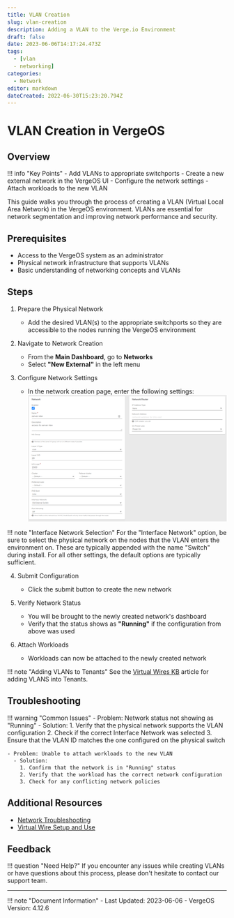 ```yaml
---
title: VLAN Creation
slug: vlan-creation
description: Adding a VLAN to the Verge.io Environment
draft: false
date: 2023-06-06T14:17:24.473Z
tags:
  - [vlan
  - networking]
categories:
  - Network
editor: markdown
dateCreated: 2022-06-30T15:23:20.794Z
---
```


# VLAN Creation in VergeOS

## Overview

!!! info "Key Points"
    - Add VLANs to appropriate switchports
    - Create a new external network in the VergeOS UI
    - Configure the network settings
    - Attach workloads to the new VLAN

This guide walks you through the process of creating a VLAN (Virtual Local Area Network) in the VergeOS environment. VLANs are essential for network segmentation and improving network performance and security.

## Prerequisites

- Access to the VergeOS system as an administrator
- Physical network infrastructure that supports VLANs
- Basic understanding of networking concepts and VLANs

## Steps

1. Prepare the Physical Network
   - Add the desired VLAN(s) to the appropriate switchports so they are accessible to the nodes running the VergeOS environment

2. Navigate to Network Creation
   - From the **Main Dashboard**, go to **Networks**
   - Select **"New External"** in the left menu

3. Configure Network Settings
   - In the network creation page, enter the following settings:
     ![new-vlan.png](/docs/public/new-vlan.png)

!!! note "Interface Network Selection"
    For the "Interface Network" option, be sure to select the physical network on the nodes that the VLAN enters the environment on. These are typically appended with the name "Switch" during install. For all other settings, the default options are typically sufficient.

4. Submit Configuration
   - Click the submit button to create the new network

5. Verify Network Status
   - You will be brought to the newly created network's dashboard
   - Verify that the status shows as **"Running"** if the configuration from above was used

6. Attach Workloads
   - Workloads can now be attached to the newly created network

!!! note "Adding VLANs to Tenants"
    See the [Virtual Wires KB](/docs/knowledge-base/virtual-wire-setup-and-use/?h=virtual+wire#adding-vlans-inside-of-the-tenant) article for adding VLANS into Tenants.

## Troubleshooting

!!! warning "Common Issues"
    - Problem: Network status not showing as "Running"
      - Solution: 
        1. Verify that the physical network supports the VLAN configuration
        2. Check if the correct Interface Network was selected
        3. Ensure that the VLAN ID matches the one configured on the physical switch

    - Problem: Unable to attach workloads to the new VLAN
      - Solution: 
        1. Confirm that the network is in "Running" status
        2. Verify that the workload has the correct network configuration
        3. Check for any conflicting network policies

## Additional Resources

- [Network Troubleshooting](/docs/product-guide/net-troubleshooting/)
- [Virtual Wire Setup and Use](/docs/knowledge-base/virtual-wire-setup-and-use/?h=virtual+wire#prerequisite-steps)

## Feedback

!!! question "Need Help?"
    If you encounter any issues while creating VLANs or have questions about this process, please don't hesitate to contact our support team.

---

!!! note "Document Information"
    - Last Updated: 2023-06-06
    - VergeOS Version: 4.12.6
